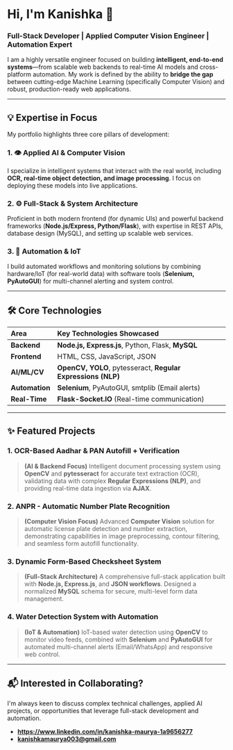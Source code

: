# Hi, I'm Kanishka 👋

### Full-Stack Developer | Applied Computer Vision Engineer | Automation Expert

I am a highly versatile engineer focused on building **intelligent, end-to-end systems**—from scalable web backends to real-time AI models and cross-platform automation. My work is defined by the ability to **bridge the gap** between cutting-edge Machine Learning (specifically Computer Vision) and robust, production-ready web applications.

---

## 💡 Expertise in Focus

My portfolio highlights three core pillars of development:

### 1. 👁️ Applied AI & Computer Vision
I specialize in intelligent systems that interact with the real world, including **OCR, real-time object detection, and image processing**. I focus on deploying these models into live applications.

### 2. ⚙️ Full-Stack & System Architecture
Proficient in both modern frontend (for dynamic UIs) and powerful backend frameworks (**Node.js/Express, Python/Flask**), with expertise in REST APIs, database design (MySQL), and setting up scalable web services.

### 3. 🤖 Automation & IoT
I build automated workflows and monitoring solutions by combining hardware/IoT (for real-world data) with software tools (**Selenium, PyAutoGUI**) for multi-channel alerting and system control.

---

## 🛠️ Core Technologies

| Area | Key Technologies Showcased | |
| :--- | :--- | :--- |
| **Backend** | **Node.js, Express.js**, Python, Flask, **MySQL** | |
| **Frontend** | HTML, CSS, JavaScript, JSON | |
| **AI/ML/CV** | **OpenCV, YOLO**, pytesseract, **Regular Expressions (NLP)** | |
| **Automation** | **Selenium**, PyAutoGUI, smtplib (Email alerts) | |
| **Real-Time** | **Flask-Socket.IO** (Real-time communication) | |

---

## ✨ Featured Projects

### 1. OCR-Based Aadhar & PAN Autofill + Verification
> **(AI & Backend Focus)** Intelligent document processing system using **OpenCV** and **pytesseract** for accurate text extraction (OCR), validating data with complex **Regular Expressions (NLP)**, and providing real-time data ingestion via **AJAX**.

### 2. ANPR - Automatic Number Plate Recognition
> **(Computer Vision Focus)** Advanced **Computer Vision** solution for automatic license plate detection and number extraction, demonstrating capabilities in image preprocessing, contour filtering, and seamless form autofill functionality.

### 3. Dynamic Form-Based Checksheet System
> **(Full-Stack Architecture)** A comprehensive full-stack application built with **Node.js, Express.js**, and **JSON workflows**. Designed a normalized **MySQL** schema for secure, multi-level form data management.

### 4. Water Detection System with Automation
> **(IoT & Automation)** IoT-based water detection using **OpenCV** to monitor video feeds, combined with **Selenium** and **PyAutoGUI** for automated multi-channel alerts (Email/WhatsApp) and responsive web control.

---

## 📬 Interested in Collaborating?

I'm always keen to discuss complex technical challenges, applied AI projects, or opportunities that leverage full-stack development and automation.


* **https://www.linkedin.com/in/kanishka-maurya-1a9656277**
* **kanishkamaurya003@gmail.com**
